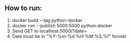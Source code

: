 ## How to run:
1. docker build --tag python-docker .
2. docker run --publish 5000:5000 python-docker
3. Send GET to localhost:5000/?date=<insert-date>
4. Date must be in "%Y-%m-%d %H:%M:%S.%f" format